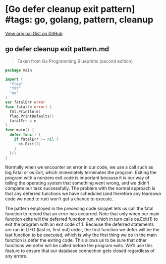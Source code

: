 # [Go defer cleanup exit pattern] #tags: go, golang, pattern, cleanup

[View original Gist on GitHub](https://gist.github.com/Integralist/958e5ae15640100fa1752f6112184601)

## go defer cleanup exit pattern.md

> Taken from Go Programming Blueprints (second edition)

```go
package main 

import ( 
  "flag" 
  "fmt" 
  "os" 
) 
var fatalErr error 
func fatal(e error) { 
  fmt.Println(e) 
  flag.PrintDefaults() 
  fatalErr = e 
} 
func main() { 
  defer func() { 
    if fatalErr != nil { 
      os.Exit(1) 
    } 
  }() 
} 
```

Normally when we encounter an error in our code, we use a call such as log.Fatal or os.Exit, which immediately terminates the program. Exiting the program with a nonzero exit code is important because it is our way of telling the operating system that something went wrong, and we didn't complete our task successfully. The problem with the normal approach is that any deferred functions we have scheduled (and therefore any teardown code we need to run) won't get a chance to execute.

The pattern employed in the preceding code snippet lets us call the fatal function to record that an error has occurred. Note that only when our main function exits will the deferred function run, which in turn calls os.Exit(1) to exit the program with an exit code of 1. Because the deferred statements are run in LIFO (last in, first out) order, the first function we defer will be the last function to be executed, which is why the first thing we do in the main function is defer the exiting code. This allows us to be sure that other functions we defer will be called before the program exits. We'll use this feature to ensure that our database connection gets closed regardless of any errors.

